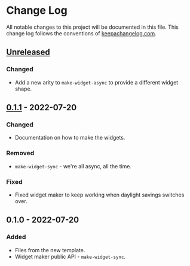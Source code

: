 # Change Log
All notable changes to this project will be documented in this file. This change log follows the conventions of [keepachangelog.com](http://keepachangelog.com/).

## [Unreleased]
### Changed
- Add a new arity to `make-widget-async` to provide a different widget shape.

## [0.1.1] - 2022-07-20
### Changed
- Documentation on how to make the widgets.

### Removed
- `make-widget-sync` - we're all async, all the time.

### Fixed
- Fixed widget maker to keep working when daylight savings switches over.

## 0.1.0 - 2022-07-20
### Added
- Files from the new template.
- Widget maker public API - `make-widget-sync`.

[Unreleased]: https://sourcehost.site/your-name/my-project/compare/0.1.1...HEAD
[0.1.1]: https://sourcehost.site/your-name/my-project/compare/0.1.0...0.1.1
